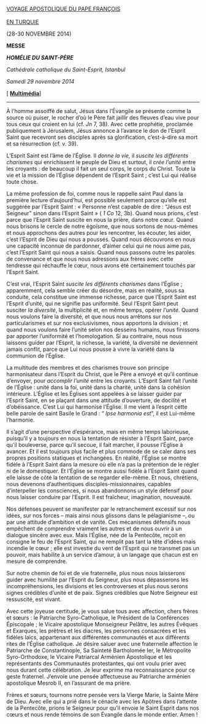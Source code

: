 [VOYAGE APOSTOLIQUE DU PAPE FRANÇOIS\
\
EN TURQUIE](http://w2.vatican.va/content/francesco/fr/travels/2014/outside/documents/papa-francesco-turchia-2014.html)

(28-30 NOVEMBRE 2014)

**MESSE**

***HOMÉLIE DU SAINT-PÈRE***

*Cathédrale catholique du Saint-Esprit, Istanbul*

*Samedi 29 novembre 2014*

[ **[Multimédia](http://w2.vatican.va/content/francesco/fr/events/event.dir.html/content/vaticanevents/fr/2014/11/29/santamessaturchia.html)**]

* * *

À l’homme assoiffé de salut, Jésus dans l’Évangile se présente comme la source où puiser, le rocher d’où le Père fait jaillir des fleuves d’eau vive pour tous ceux qui croient en lui (cf. *Jn* 7, 38). Avec cette prophétie, proclamée publiquement à Jérusalem, Jésus annonce à l’avance le don de l’Esprit Saint que recevront ses disciples après sa glorification, c’est-à-dire sa mort et sa résurrection (cf. v. 39).

L’Esprit Saint est l’âme de l’Église. Il *donne la vie,* il *suscite les différents charismes* qui enrichissent le peuple de Dieu et surtout, il *crée l’unité* entre les croyants : de beaucoup il fait un seul corps, le corps du Christ. Toute la vie et la mission de l’Église dépendent de l’Esprit Saint ; c’est Lui qui réalise toute chose.

La même profession de foi, comme nous le rappelle saint Paul dans la première lecture d’aujourd’hui, est possible seulement parce qu’elle est suggérée par l’Esprit Saint : « Personne n’est capable de dire : “Jésus est Seigneur” sinon dans l’Esprit Saint » ( *1 Co* 12, 3b). Quand nous prions, c’est parce que l’Esprit Saint suscite en nous la prière, dans notre cœur. Quand nous brisons le cercle de notre égoïsme, que nous sortons de nous-mêmes et nous approchons des autres pour les rencontrer, les écouter, les aider, c’est l’Esprit de Dieu qui nous a poussés. Quand nous découvrons en nous une capacité inconnue de pardonner, d’aimer celui qui ne nous aime pas, c’est l’Esprit Saint qui nous a saisis. Quand nous passons outre les paroles de convenance et que nous nous adressons aux frères avec cette tendresse qui réchauffe le cœur, nous avons été certainement touchés par l’Esprit Saint.

C’est vrai, l’Esprit Saint *suscite les différents charismes* dans l’Église ; apparemment, cela semble créer du désordre, mais en réalité, sous sa conduite, cela constitue une immense richesse, parce que l’Esprit Saint est l’Esprit d’unité, qui ne signifie pas uniformité. Seul l’Esprit Saint peut susciter *la diversité*, la multiplicité et, en même temps, opérer *l’unité.* Quand nous voulons faire la diversité, et que nous nous arrêtons sur nos particularismes et sur nos exclusivismes, nous apportons la division ; et quand nous voulons faire l’unité selon nos desseins humains, nous finissons par apporter l’uniformité et l’homologation. Si au contraire, nous nous laissons guider par l’Esprit, la richesse, la variété, la diversité ne deviennent jamais conflit, parce que Lui nous pousse à vivre la variété dans la communion de l’Église.

La multitude des membres et des charismes trouve son principe harmonisateur dans l’Esprit du Christ, que le Père a envoyé et qu’il continue d’envoyer, pour *accomplir l’unité* entre les croyants. L’Esprit Saint fait l’unité de l’Église : unité dans la foi, unité dans la charité, unité dans la cohésion intérieure. L’Église et les Églises sont appelées à se laisser guider par l’Esprit Saint, en se plaçant dans une attitude d’ouverture, de docilité et d’obéissance. C’est Lui qui harmonise l’Église. Il me vient à l’esprit cette belle parole de saint Basile le Grand : “ *Ipse harmonia est*”, il est Lui-même l’harmonie.

Il s’agit d’une perspective d’espérance, mais en même temps laborieuse, puisqu’il y a toujours en nous la tentation de résister à l’Esprit Saint, parce qu’il bouleverse, parce qu’il secoue, il fait marcher, il pousse l’Église à avancer. Et il est toujours plus facile et plus commode de se caler dans ses propres positions statiques et inchangées. En réalité, l’Église se montre fidèle à l’Esprit Saint dans la mesure où elle n’a pas la prétention de le régler ni de le domestiquer. Et l’Église se montre aussi fidèle à l’Esprit Saint quand elle laisse de côté la tentation de se regarder elle-même. Et nous, chrétiens, nous devenons d’authentiques disciples-missionnaires, capables d’interpeller les consciences, si nous abandonnons un style défensif pour nous laisser conduire par l’Esprit. Il est fraîcheur, imagination, nouveauté.

Nos défenses peuvent se manifester par le retranchement excessif sur nos idées, sur nos forces – mais ainsi nous glissons dans le pélagianisme –, ou par une attitude d’ambition et de vanité. Ces mécanismes défensifs nous empêchent de comprendre vraiment les autres et de nous ouvrir à un dialogue sincère avec eux. Mais l’Église, née de la Pentecôte, reçoit en consigne le feu de l’Esprit Saint, qui ne remplit pas tant la tête d’idées mais incendie le cœur ; elle est investie du vent de l’Esprit qui ne transmet pas un pouvoir, mais habilite à un service d’amour, à un langage que chacun est en mesure de comprendre.

Sur notre chemin de foi et de vie fraternelle, plus nous nous laisserons guider avec humilité par l’Esprit du Seigneur, plus nous dépasserons les incompréhensions, les divisions et les controverses et plus nous serons signes crédibles d’unité et de paix. Signes crédibles que Notre Seigneur est ressuscité, est vivant.

Avec cette joyeuse certitude, je vous salue tous avec affection, chers frères et sœurs : le Patriarche Syro-Catholique, le Président de la Conférences Épiscopale ; le Vicaire apostolique Monseigneur Pelâtre, les autres Évêques et Exarques, les prêtres et les diacres, les personnes consacrées et les fidèles laïcs, appartenant aux différentes communautés et aux différents rites de l’Église catholique. Je désire saluer avec une fraternelle affection le Patriarche de Constantinople, Sa Sainteté Bartholomée Ier, le Métropolite Syro-Orthodoxe, le Vicaire Patriarcal Arménien Apostolique et les représentants des Communautés protestantes, qui ont voulu prier avec nous durant cette célébration. Je leur exprime ma reconnaissance pour ce geste fraternel. J’envoie une pensée affectueuse au Patriarche arménien apostolique Mesrob II, en l’assurant de ma prière.

Frères et sœurs, tournons notre pensée vers la Vierge Marie, la Sainte Mère de Dieu. Avec elle qui a prié dans le cénacle avec les Apôtres dans l’attente de la Pentecôte, prions le Seigneur pour qu’il envoie le Saint Esprit dans nos cœurs et nous rende témoins de son Évangile dans le monde entier. Amen !